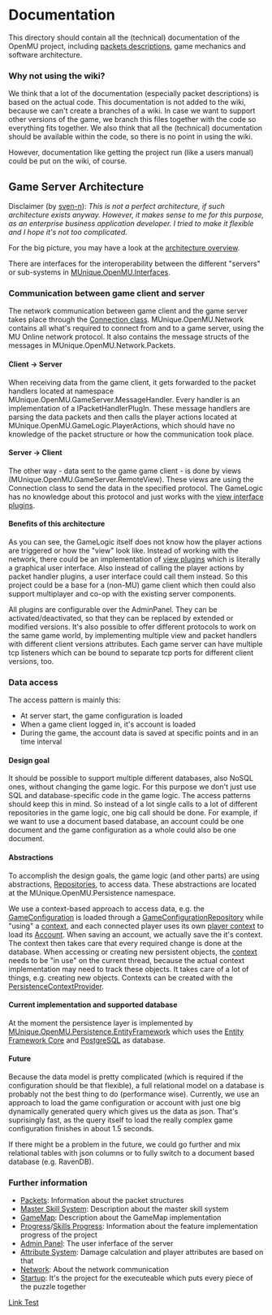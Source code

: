 ﻿# Documentation

This directory should contain all the (technical) documentation of the OpenMU project, including [packets descriptions](Packets/Readme.md), game mechanics and software architecture.

### Why not using the wiki?
We think that a lot of the documentation (especially packet descriptions) is based on the actual code.
This documentation is not added to the wiki, because we can't create a branches of a wiki.
In case we want to support other versions of the game, we branch this files together with the code so everything fits together.
We also think that all the (technical) documentation should be available within the code, so there is no point in using the wiki.

However, documentation like getting the project run (like a users manual) could be put on the wiki, of course.

## Game Server Architecture

Disclaimer (by [sven-n](https://github.com/sven-n)):
*This is not a perfect architecture, if such architecture exists anyway.
However, it makes sense to me for this purpose, as an enterprise business application developer.
I tried to make it flexible and I hope it's not too complicated.*

For the big picture, you may have a look at the [architecture overview](architecture%20overview.png).

There are interfaces for the interoperability between the different "servers" or sub-systems in [MUnique.OpenMU.Interfaces](../src/Interfaces/Readme.md).

### Communication between game client and server
The network communication between game client and the game server takes place through the [Connection class](https://github.com/MUnique/OpenMU/tree/master/src/Network/Connection.cs). MUnique.OpenMU.Network contains all what's required to connect from and to a game server, using the MU Online network protocol.
It also contains the message structs of the messages in MUnique.OpenMU.Network.Packets.

#### Client -> Server
When receiving data from the game client, it gets forwarded to the packet handlers located at namespace MUnique.OpenMU.GameServer.MessageHandler. Every handler is an implementation of a IPacketHandlerPlugIn.
These message handlers are parsing the data packets and then calls the player actions located 
at MUnique.OpenMU.GameLogic.PlayerActions, which should have no knowledge of the packet structure
or how the communication took place.

#### Server -> Client
The other way - data sent to the game game client - is done by views (MUnique.OpenMU.GameServer.RemoteView).
These views are using the Connection class to send the data in the specified protocol. The GameLogic has no
knowledge about this protocol and just works with the [view interface plugins](https://github.com/MUnique/OpenMU/tree/master/src/GameLogic/Views/IViewPlugIn.cs).

#### Benefits of this architecture
As you can see, the GameLogic itself does not know how the player actions are triggered or how the "view" look like.
Instead of working with the network, there could be an implementation of [view plugins](https://github.com/MUnique/OpenMU/tree/master/src/GameLogic/Views/IViewPlugIn.cs) which is literally a graphical user interface.
Also instead of calling the player actions by packet handler plugins, a user interface could call them instead.
So this project could be a base for a (non-MU) game client which then could also support multiplayer and co-op with the existing server components.

All plugins are configurable over the AdminPanel. They can be activated/deactivated, so that they can be replaced by extended or modified versions.
It's also possible to offer different protocols to work on the same game world, by implementing multiple view and packet handlers with different client versions attributes. Each game server can have multiple tcp listeners which can be bound to separate tcp ports for different client versions, too.


### Data access
The access pattern is mainly this:
  * At server start, the game configuration is loaded
  * When a game client logged in, it's account is loaded
  * During the game, the account data is saved at specific points and in an time interval

#### Design goal
It should be possible to support multiple different databases, also NoSQL ones, without changing the game logic.
For this purpose we don't just use SQL and database-specific code in the game logic.
The access patterns should keep this in mind. So instead of a lot single calls to a lot of different repositories in the game logic, one big call should be done.
For example, if we want to use a document based database, an account could be one document and the game configuration as a whole could also be one document.

#### Abstractions
To accomplish the design goals, the game logic (and other parts) are using abstractions, [Repositories](https://martinfowler.com/eaaCatalog/repository.html), to access data.
These abstractions are located at the MUnique.OpenMU.Persistence namespace.

We use a context-based approach to access data, e.g. the [GameConfiguration](https://github.com/MUnique/OpenMU/tree/master/src/DataModel/Configuration/GameConfiguration.cs) is loaded through a [GameConfigurationRepository](https://github.com/MUnique/OpenMU/tree/master/src/Persistence/EntityFramework/GameConfigurationRepository.cs) while "using" a [context](https://github.com/MUnique/OpenMU/tree/master/src/Persistence/IContext.cs), and each connected player uses its own [player context](https://github.com/MUnique/OpenMU/tree/master/src/Persistence/IPlayerContext.cs) to load its [Account](https://github.com/MUnique/OpenMU/tree/master/src/DataModel/Entities/Account.cs).
When saving an account, we actually save the it's context. The context then takes care that every required change is done at the database.
When accessing or creating new persistent objects, the [context](https://github.com/MUnique/OpenMU/tree/master/src/Persistence/IContext.cs) needs to be "in use" on the current thread, because the actual context implementation may need to track these objects.
It takes care of a lot of things, e.g. creating new objects. Contexts can be created with the [PersistenceContextProvider](https://github.com/MUnique/OpenMU/tree/master/src/Persistence/IPersistenceContextProvider.cs).

#### Current implementation and supported database ####
At the moment the persistence layer is implemented by [MUnique.OpenMU.Persistence.EntityFramework](../src/Persistence/EntityFramework/Readme.md) which uses the [Entity Framework Core](https://github.com/aspnet/EntityFrameworkCore) and [PostgreSQL](https://www.postgresql.org/) as database.

#### Future
Because the data model is pretty complicated (which is required if the configuration should be that flexible), a full relational model 
on a database is probably not the best thing to do (performance wise).
Currently, we use an approach to load the game configuration or account with just one big dynamically generated query which gives us the data as json. That's suprisingly fast, as the query itself to load
the really complex game configuration finishes in about 1.5 seconds.

If there might be a problem in the future, we could go further and mix relational tables with json columns or to fully switch to a document based database (e.g. RavenDB).


### Further information
  * [Packets](Packets/Readme.md): Information about the packet structures
  * [Master Skill System](MasterSystem.md): Description about the master skill system
  * [GameMap](GameMap.md): Description about the GameMap implementation
  * [Progress](Progress.md)/[Skills Progress](Skills-Progress.md): Information about the feature implementation progress of the project
  * [Admin Panel](../src/AdminPanel/Readme.md): The user inferface of the server
  * [Attribute System](../src/AttributeSystem/Readme.md): Damage calculation and player attributes are based on that
  * [Network](../src/Network/Readme.md): About the network communication
  * [Startup](../src/Startup/Readme.md): It's the project for the executeable which puts every piece of the puzzle together

[Link Test](test/LinkTest.md)